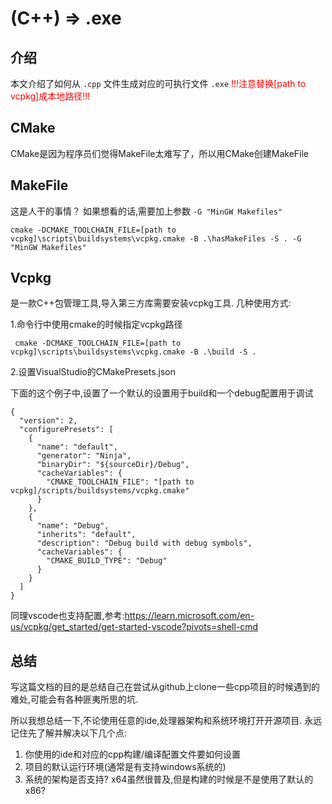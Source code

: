 # (C++) => .exe
## 介绍
本文介绍了如何从 ```.cpp```  文件生成对应的可执行文件 ```.exe``` 
<span style="color:red">!!!注意替换[path to vcpkg]成本地路径!!!</span>

## CMake
CMake是因为程序员们觉得MakeFile太难写了，所以用CMake创建MakeFile

## MakeFile
这是人干的事情？
如果想看的话,需要加上参数 ```-G "MinGW Makefiles"```
```
cmake -DCMAKE_TOOLCHAIN_FILE=[path to vcpkg]\scripts\buildsystems\vcpkg.cmake -B .\hasMakeFiles -S . -G "MinGW Makefiles"
```
## Vcpkg
是一款C++包管理工具,导入第三方库需要安装vcpkg工具.
几种使用方式:


1.命令行中使用cmake的时候指定vcpkg路径

``` 
 cmake -DCMAKE_TOOLCHAIN_FILE=[path to vcpkg]\scripts\buildsystems\vcpkg.cmake -B .\build -S .
```

2.设置VisualStudio的CMakePresets.json

下面的这个例子中,设置了一个默认的设置用于build和一个debug配置用于调试
``` 
{
  "version": 2,
  "configurePresets": [
    {
      "name": "default",
      "generator": "Ninja",
      "binaryDir": "${sourceDir}/Debug",
      "cacheVariables": {
        "CMAKE_TOOLCHAIN_FILE": "[path to vcpkg]/scripts/buildsystems/vcpkg.cmake"
      }
    },
    {
      "name": "Debug",
      "inherits": "default",
      "description": "Debug build with debug symbols",
      "cacheVariables": {
        "CMAKE_BUILD_TYPE": "Debug"
      }
    }
  ]
}
``` 

同理vscode也支持配置,参考:https://learn.microsoft.com/en-us/vcpkg/get_started/get-started-vscode?pivots=shell-cmd


## 总结
写这篇文档的目的是总结自己在尝试从github上clone一些cpp项目的时候遇到的难处,可能会有各种匪夷所思的坑.

所以我想总结一下,不论使用任意的ide,处理器架构和系统环境打开开源项目.
永远记住先了解并解决以下几个点:
1. 你使用的ide和对应的cpp构建/编译配置文件要如何设置
2. 项目的默认运行环境(通常是有支持windows系统的)
3. 系统的架构是否支持? x64虽然很普及,但是构建的时候是不是使用了默认的x86?